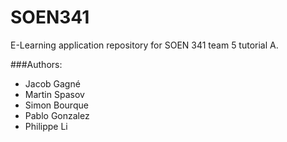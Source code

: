 # SOEN341
E-Learning application repository for SOEN 341 team 5 tutorial A.

###Authors:

* Jacob Gagné
* Martin Spasov
* Simon Bourque
* Pablo Gonzalez
* Philippe Li

